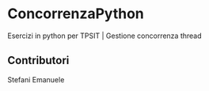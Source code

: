 # ConcorrenzaPython

Esercizi in python per TPSIT | Gestione concorrenza thread

## Contributori 

Stefani Emanuele
